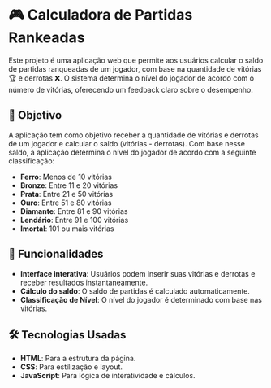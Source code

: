 # 🎮 Calculadora de Partidas Rankeadas

Este projeto é uma aplicação web que permite aos usuários calcular o saldo de partidas ranqueadas de um jogador, com base na quantidade de vitórias 🏆 e derrotas ❌. O sistema determina o nível do jogador de acordo com o número de vitórias, oferecendo um feedback claro sobre o desempenho.

## 🎯 Objetivo

A aplicação tem como objetivo receber a quantidade de vitórias e derrotas de um jogador e calcular o saldo (vitórias - derrotas). Com base nesse saldo, a aplicação determina o nível do jogador de acordo com a seguinte classificação:

- **Ferro**: Menos de 10 vitórias
- **Bronze**: Entre 11 e 20 vitórias
- **Prata**: Entre 21 e 50 vitórias
- **Ouro**: Entre 51 e 80 vitórias
- **Diamante**: Entre 81 e 90 vitórias
- **Lendário**: Entre 91 e 100 vitórias
- **Imortal**: 101 ou mais vitórias

## 🌟 Funcionalidades

- **Interface interativa**: Usuários podem inserir suas vitórias e derrotas e receber resultados instantaneamente.
- **Cálculo do saldo**: O saldo de partidas é calculado automaticamente.
- **Classificação de Nível**: O nível do jogador é determinado com base nas vitórias.

## 🛠️ Tecnologias Usadas

- **HTML**: Para a estrutura da página.
- **CSS**: Para estilização e layout.
- **JavaScript**: Para lógica de interatividade e cálculos.

